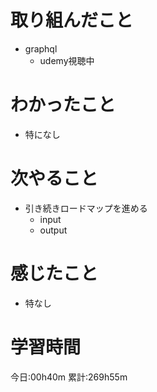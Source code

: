 # 取り組んだこと
  - graphql
    - udemy視聴中

# わかったこと
  - 特になし

# 次やること
  - 引き続きロードマップを進める
    - input
    - output

# 感じたこと
  - 特なし

# 学習時間
今日:00h40m
累計:269h55m
